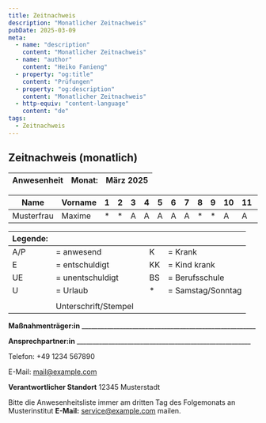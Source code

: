 ```yaml
---
title: Zeitnachweis
description: "Monatlicher Zeitnachweis"
pubDate: 2025-03-09
meta:
  - name: "description"
    content: "Monatlicher Zeitnachweis"
  - name: "author"
    content: "Heiko Fanieng"
  - property: "og:title"
    content: "Prüfungen"
  - property: "og:description"
    content: "Monatlicher Zeitnachweis"
  - http-equiv: "content-language"
    content: "de"
tags:
  - Zeitnachweis
---
```


## Zeitnachweis (monatlich)

| Anwesenheit | **Monat:** | März 2025 |
| --- | --- | --- |

| Name | Vorname | 1 | 2 | 3 | 4 | 5 | 6 | 7 | 8 | 9 | 10 | 11 | 12 | 13 | 14 | 15 | 16 | 17 | 18 | 19 | 20 | 21 | 22 | 23 | 24 | 25 | 26 | 27 | 28 | 29 | 30 | 31 |
| --- | --- | --- | --- | --- | --- | --- | --- | --- | --- | --- | --- | --- | --- | --- | --- | --- | --- | --- | --- | --- | --- | --- | --- | --- | --- | --- | --- | --- | --- | --- | --- | --- |
| Musterfrau | Maxime | \* | \* | A | A | A | A | A | \* | \* | A | A | A | A | A | \* | \* | A | A | A | A | A | \* | \* | A | A | A | A | A | \* | \* | BS |

| **Legende:** |  |  |  |  |
| --- | --- | --- | --- | --- |
| A/P | = anwesend |  | K | = Krank |
| E | = entschuldigt |  | KK | = Kind krank |
| UE | = unentschuldigt |  | BS | = Berufsschule |
| U | = Urlaub |  | \* | = Samstag/Sonntag |
|  |  |  |  |  |
|  | Unterschrift/Stempel | | |  |

**Maßnahmenträger:in** _______________________________________________________

**Ansprechpartner:in** _______________________________________________________

Telefon: +49 1234 567890

E-Mail: <mail@example.com>

**Verantwortlicher Standort** 12345 Musterstadt

Bitte die Anwesenheitsliste immer am dritten Tag des Folgemonats an Musterinstitut  **E-Mail:** <service@example.com> mailen.
